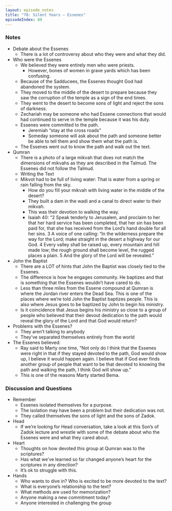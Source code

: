 ```yaml
---
layout: episode_notes
title: "78: Silent Years — Essenes"
episodeIndex: 80
---
```

### Notes

- Debate about the Essenes
  - There is a lot of controversy about who they were and what they did.
- Who were the Essenes
  - We believed they were entirely men who were priests.
    - However, bones of women in grave yards which has been confusing.
  - Because of the Sadducees, the Essenes thought God had abandoned the system.
  - They moved to the middle of the desert to prepare because they saw the corruption of the temple as a sign of the end times.
  - They went to the desert to become sons of light and reject the sons of darkness.
  - Zechariah may be someone who had Essene connections that would had continued to serve in the temple because it was his duty.
  - Essenes were committed to the path.	
    - Jeremiah “stay at the cross roads”
    - Someday someone will ask about the path and someone better be able to tell them and show them what the path is.
  - The Essenes went out to know the path and walk out the text.
- Qumran
  - There is a photo of a large mikvah that does not match the dimensions of mikvahs as they are described in the Talmud. The Essenes did not follow the Talmud.
  - Writing the Text
  - Mikvot had to be full of living water: That is water from a spring or rain falling from the sky.
    - How do you fill your mikvah with living water in the middle of the desert?
    - They built a dam in the wadi and a canal to direct water to their mikvah.
    - This was their devotion to walking the way.
    - Isaiah 40: “2 Speak tenderly to Jerusalem, and proclaim to her that her hard service has been completed, that her sin has been paid for, that she has received from the Lord’s hand double for all her sins. 3 A voice of one calling: “In the wilderness prepare the way for the Lord; make straight in the desert a highway for our God. 4 Every valley shall be raised up, every mountain and hill made low; the rough ground shall become level, the rugged places a plain. 5 And the glory of the Lord will be revealed.”
- John the Baptist
  - There are a LOT of hints that John the Baptist was closely tied to the Essenes.
  - The difference is how he engages community. He baptizes and that is something that the Essenes wouldn’t have cared to do.
  - Less than three miles from the Essene compound at Qumran is where the Jordan river enters the Dead Sea. This is one of the places where we’re told John the Baptist baptizes people. This is also where Jesus goes to be baptized by John to begin his ministry.
  - Is it coincidence that Jesus begins his ministry so close to a group of people who believed that their devout dedication to the path would reveal the glory of the Lord and that God would return?
- Problems with the Essenes?
  - They aren’t talking to anybody
  - They’ve separated themselves entirely from the world
- The Essenes believed:
  - Ray said to Marty one time, “Not only do I think that the Essenes were right in that if they stayed devoted to the path, God would show up, I believe it would happen again. I believe that if God ever finds another group of people that want to be that devoted to knowing the path and walking the path, I think God will show up.”
  - This is one of the reasons Marty started Bema.

### Discussion and Questions

- Remember
  - Essenes isolated themselves for a purpose.
  - The isolation may have been a problem but their dedication was not.
  - They called themselves the sons of light and the sons of Zadok.
- Head
  - If we’re looking for Head conversation, take a look at this Son’s of Zadok lecture and wrestle with some of the debate about who the Essenes were and what they cared about.
- Heart	
  - Thoughts on how devoted this group at Qumran was to the scriptures?
  - Has what we’ve learned so far changed anyone’s heart for the scriptures in any direction?
  - It’s ok to struggle with this.
- Hands
  - Who wants to dive in? Who is excited to be more devoted to the text? 
  - What is everyone’s relationship to the text?
  - What methods are used for memorization?
  - Anyone making a new commitment today?
  - Anyone interested in challenging the group 
